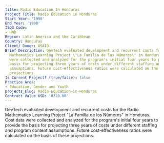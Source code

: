 ```yaml
---
title: Radio Education In Honduras
Project Title: Radio Education in Honduras
Start Year: '1990'
End Year: '1990'
ISO3 Code:
- HND
Region: Latin America and the Caribbean
Country: Honduras
Client/ Donor: USAID
Brief Description: DevTech evaluated development and recurrent costs for the Radio
  Mathematics Learning Project \"La Familia de los Números\" in Honduras. Cost data
  were collected and analyzed for the program's initial four years to provide the
  basis for projecting three years of costs under different staffing and program content
  assumptions. Future cost-effectiveness ratios were calculated on the basis of these
  projections.
Is Current Project? (true/false): false
Practice Area:
- Education, Gender and Youth
projects_slug: Radio-Education-in-Honduras
Contract Value USD: '8320.00'
---
```


DevTech evaluated development and recurrent costs for the Radio Mathematics Learning Project \"La Familia de los Números\" in Honduras. Cost data were collected and analyzed for the program's initial four years to provide the basis for projecting three years of costs under different staffing and program content assumptions. Future cost-effectiveness ratios were calculated on the basis of these projections.